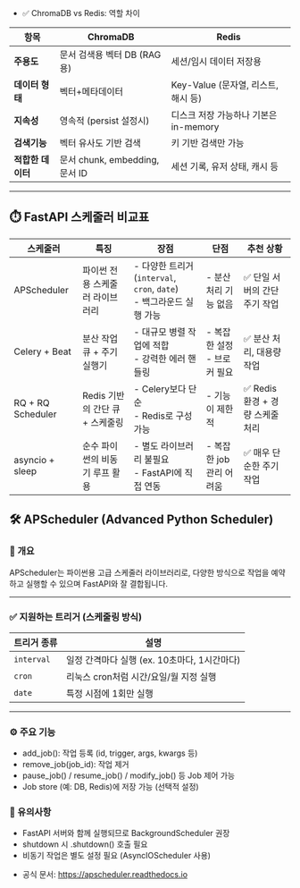 
* ✅ ChromaDB vs Redis: 역할 차이

| 항목          | ChromaDB                   | Redis                      |
| ----------- | -------------------------- | -------------------------- |
| **주용도**     | 문서 검색용 벡터 DB (RAG용)        | 세션/임시 데이터 저장용              |
| **데이터 형태**  | 벡터+메타데이터                   | Key-Value (문자열, 리스트, 해시 등) |
| **지속성**     | 영속적 (persist 설정시)          | 디스크 저장 가능하나 기본은 in-memory  |
| **검색기능**    | 벡터 유사도 기반 검색               | 키 기반 검색만 가능                |
| **적합한 데이터** | 문서 chunk, embedding, 문서 ID | 세션 기록, 유저 상태, 캐시 등         |

---

## ⏱️ FastAPI 스케줄러 비교표

| 스케줄러        | 특징                                       | 장점                                              | 단점                             | 추천 상황                         |
|------------------|--------------------------------------------|---------------------------------------------------|----------------------------------|----------------------------------|
| APScheduler      | 파이썬 전용 스케줄러 라이브러리            | - 다양한 트리거 (`interval`, `cron`, `date`)<br>- 백그라운드 실행 가능 | - 분산 처리 기능 없음            | ✅ 단일 서버의 간단 주기 작업       |
| Celery + Beat    | 분산 작업 큐 + 주기 실행기                 | - 대규모 병렬 작업에 적합<br>- 강력한 에러 핸들링 | - 복잡한 설정<br>- 브로커 필요   | ✅ 분산 처리, 대용량 작업          |
| RQ + RQ Scheduler| Redis 기반의 간단 큐 + 스케줄링            | - Celery보다 단순<br>- Redis로 구성 가능         | - 기능이 제한적                 | ✅ Redis 환경 + 경량 스케줄 처리  |
| asyncio + sleep  | 순수 파이썬의 비동기 루프 활용             | - 별도 라이브러리 불필요<br>- FastAPI에 직접 연동 | - 복잡한 job 관리 어려움         | ✅ 매우 단순한 주기 작업            |

## 🛠 APScheduler (Advanced Python Scheduler)

### 📌 개요
APScheduler는 파이썬용 고급 스케줄러 라이브러리로, 다양한 방식으로 작업을 예약하고 실행할 수 있으며 FastAPI와 잘 결합됩니다.

---

### ✅ 지원하는 트리거 (스케줄링 방식)

| 트리거 종류 | 설명 |
|------------|------|
| `interval` | 일정 간격마다 실행 (ex. 10초마다, 1시간마다) |
| `cron`     | 리눅스 cron처럼 시간/요일/월 지정 실행 |
| `date`     | 특정 시점에 1회만 실행 |

---

### ⚙ 주요 기능
- add_job(): 작업 등록 (id, trigger, args, kwargs 등)
- remove_job(job_id): 작업 제거
- pause_job() / resume_job() / modify_job() 등 Job 제어 가능
- Job store (예: DB, Redis)에 저장 가능 (선택적 설정)

### 🧠 유의사항
- FastAPI 서버와 함께 실행되므로 BackgroundScheduler 권장
- shutdown 시 .shutdown() 호출 필요
- 비동기 작업은 별도 설정 필요 (AsyncIOScheduler 사용)

* 공식 문서: https://apscheduler.readthedocs.io
